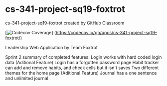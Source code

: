 # cs-341-project-sq19-foxtrot
cs-341-project-sq19-foxtrot created by GitHub Classroom

[![Codecov Coverage](https://img.shields.io/codecov/c/github/upcs/cs-341-project-sq19-foxtrot/master.svg?style=flat-square)] (https://codecov.io/gh/upcs/cs-341-project-sq19-foxtrot/)


Leadership Web Application by Team Foxtrot

Sprint 2 summary of completed features:
Login works with hard coded login data (Aditional Feature)
Login has a forgotten password page
Habit tracker can add and remove habits, and check cells but it isn't saves
Two different themes for the home page (Aditional Feature)
Journal has a one sentence and unlimited journal
